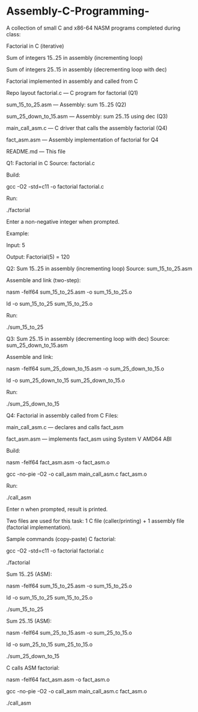 # Assembly-C-Programming-
A collection of small C and x86-64 NASM programs completed during class:

Factorial in C (iterative)

Sum of integers 15..25 in assembly (incrementing loop)

Sum of integers 25..15 in assembly (decrementing loop with dec)

Factorial implemented in assembly and called from C

Repo layout
factorial.c — C program for factorial (Q1)

sum_15_to_25.asm — Assembly: sum 15..25 (Q2)

sum_25_down_to_15.asm — Assembly: sum 25..15 using dec (Q3)

main_call_asm.c — C driver that calls the assembly factorial (Q4)

fact_asm.asm — Assembly implementation of factorial for Q4

README.md — This file



Q1: Factorial in C
Source: factorial.c

Build:

gcc -O2 -std=c11 -o factorial factorial.c

Run:

./factorial

Enter a non-negative integer when prompted.

Example:

Input: 5

Output: Factorial(5) = 120



Q2: Sum 15..25 in assembly (incrementing loop)
Source: sum_15_to_25.asm

Assemble and link (two-step):

nasm -felf64 sum_15_to_25.asm -o sum_15_to_25.o

ld -o sum_15_to_25 sum_15_to_25.o


Run:

./sum_15_to_25



Q3: Sum 25..15 in assembly (decrementing loop with dec)
Source: sum_25_down_to_15.asm

Assemble and link:

nasm -felf64 sum_25_down_to_15.asm -o sum_25_down_to_15.o

ld -o sum_25_down_to_15 sum_25_down_to_15.o



Run:

./sum_25_down_to_15




Q4: Factorial in assembly called from C
Files:

main_call_asm.c — declares and calls fact_asm

fact_asm.asm — implements fact_asm using System V AMD64 ABI

Build:

nasm -felf64 fact_asm.asm -o fact_asm.o

gcc -no-pie -O2 -o call_asm main_call_asm.c fact_asm.o

Run:

./call_asm

Enter n when prompted, result is printed.


Two files are used for this task: 1 C file (caller/printing) + 1 assembly file (factorial implementation).

Sample commands (copy-paste)
C factorial:

gcc -O2 -std=c11 -o factorial factorial.c

./factorial

Sum 15..25 (ASM):

nasm -felf64 sum_15_to_25.asm -o sum_15_to_25.o

ld -o sum_15_to_25 sum_15_to_25.o

./sum_15_to_25

Sum 25..15 (ASM):

nasm -felf64 sum_25_to_15.asm -o sum_25_to_15.o

ld -o sum_25_to_15 sum_25_to_15.o

./sum_25_down_to_15

C calls ASM factorial:

nasm -felf64 fact_asm.asm -o fact_asm.o

gcc -no-pie -O2 -o call_asm main_call_asm.c fact_asm.o

./call_asm